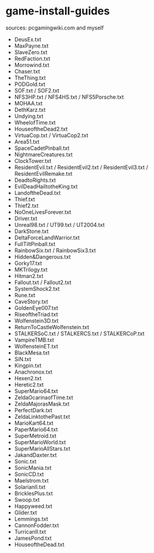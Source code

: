 # game-install-guides
sources: pcgamingwiki.com and myself

* DeusEx.txt 
* MaxPayne.txt
* SlaveZero.txt
* RedFaction.txt
* Morrowind.txt
* Chaser.txt
* TheThing.txt
* PODGold.txt
* SOF.txt / SOF2.txt 
* NFS3HP.txt / NFS4HS.txt / NFS5Porsche.txt
* MOHAA.txt
* DethKarz.txt
* Undying.txt
* WheelofTime.txt
* HouseoftheDead2.txt
* VirtuaCop.txt / VirtuaCop2.txt
* Area51.txt
* SpaceCadetPinball.txt
* NightmareCreatures.txt
* ClockTower.txt
* ResidentEvil.txt / ResidentEvil2.txt / ResidentEvil3.txt / ResidentEvilRemake.txt
* DeadtoRights.txt
* EvilDeadHailtotheKing.txt
* LandoftheDead.txt
* Thief.txt
* Thief2.txt
* NoOneLivesForever.txt
* Driver.txt
* Unreal98.txt / UT99.txt / UT2004.txt
* DarkStone.txt
* DeltaForceLandWarrior.txt
* FullTiltPinball.txt
* RainbowSix.txt / RainbowSix3.txt
* Hidden&Dangerous.txt 
* Gorky17.txt
* MKTrilogy.txt
* Hitman2.txt
* Fallout.txt / Fallout2.txt
* SystemShock2.txt
* Rune.txt
* CaveStory.txt
* GoldenEye007.txt
* RiseoftheTriad.txt
* Wolfenstein3D.txt
* ReturnToCastleWolfenstein.txt
* STALKERSoC.txt / STALKERCS.txt / STALKERCoP.txt
* VampireTMB.txt
* WolfensteinET.txt
* BlackMesa.txt
* SiN.txt
* Kingpin.txt
* Anachronox.txt
* Hexen2.txt
* Heretic2.txt
* SuperMario64.txt
* ZeldaOcarinaofTime.txt
* ZeldaMajorasMask.txt
* PerfectDark.txt
* ZeldaLinktothePast.txt
* MarioKart64.txt
* PaperMario64.txt
* SuperMetroid.txt
* SuperMarioWorld.txt
* SuperMarioAllStars.txt
* JakandDaxter.txt
* Sonic.txt
* SonicMania.txt
* SonicCD.txt
* Maelstrom.txt
* SolarianII.txt
* BricklesPlus.txt
* Swoop.txt
* Happyweed.txt
* Glider.txt
* Lemmings.txt
* CannonFodder.txt
* TurricanII.txt
* JamesPond.txt
* HouseoftheDead.txt
